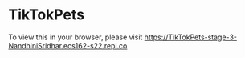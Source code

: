 # TikTokPets
To view this in your browser, please visit https://TikTokPets-stage-3-NandhiniSridhar.ecs162-s22.repl.co
